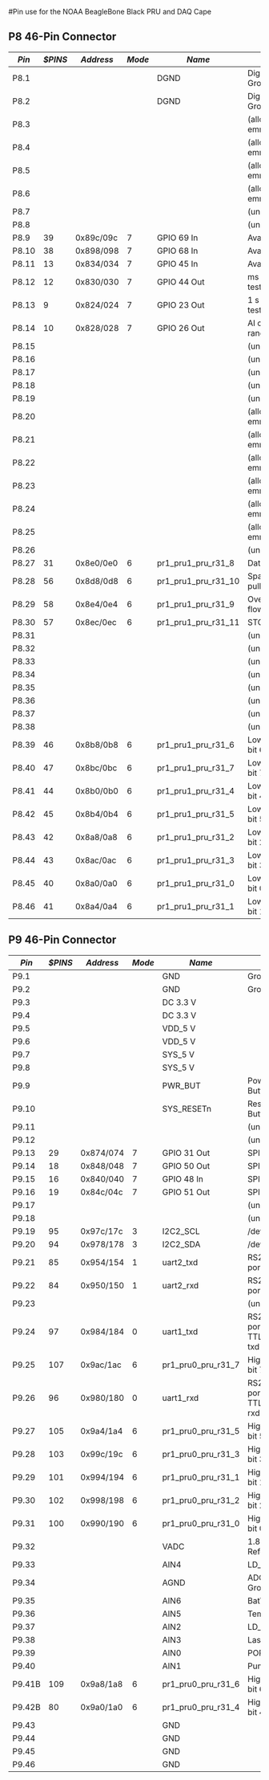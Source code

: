 #Pin use for the NOAA BeagleBone Black PRU and DAQ Cape

## P8 46-Pin Connector

|*Pin*|*$PINS*|*Address*|*Mode*|*Name*|*Use*|
|---|---|---|---|---|---|
|P8.1| | | |DGND|Digital Ground|
|P8.2| | | |DGND|Digital Ground|
|P8.3| | | | |(allocated emmc2)|
|P8.4| | | | |(allocated emmc2)|
|P8.5| | | | |(allocated emmc2)|
|P8.6| | | | |(allocated emmc2)|
|P8.7| | | | |(unused)|
|P8.8| | | | |(unused)|
|P8.9|39 |0x89c/09c |7 |GPIO 69 In |Available |
|P8.10|38 |0x898/098 |7 |GPIO 68 In |Available |
|P8.11|13 |0x834/034 |7 |GPIO 45 In |Available |
|P8.12|12 |0x830/030 |7 |GPIO 44 Out |ms timing test |
|P8.13|9 |0x824/024 |7 |GPIO 23 Out |1 s timing test |
|P8.14|10 |0x828/028 |7 |GPIO 26 Out |AI out of range  |
|P8.15| | | | |(unused) |
|P8.16| | | | |(unused) |
|P8.17| | | | |(unused) |
|P8.18| | | | |(unused) |
|P8.19| | | | |(unused) |
|P8.20| | | | |(allocated emmc2) |
|P8.21| | | | |(allocated emmc2) |
|P8.22| | | | |(allocated emmc2) |
|P8.23| | | | |(allocated emmc2) |
|P8.24| | | | |(allocated emmc2) |
|P8.25| | | | |(allocated emmc2) |
|P8.26| | | | |(unused) |
|P8.27|31 |0x8e0/0e0 |6 |pr1_pru1_pru_r31_8 |Data ready |
|P8.28|56 |0x8d8/0d8 |6 |pr1_pru1_pru_r31_10 |Spare, pulled high |
|P8.29|58 |0x8e4/0e4 |6 |pr1_pru1_pru_r31_9 |Over/under flow |
|P8.30|57 |0x8ec/0ec |6 |pr1_pru1_pru_r31_11 |STOP |
|P8.31| | | | |(unused) |
|P8.32| | | | |(unused) |
|P8.33| | | | |(unused) |
|P8.34| | | | |(unused) |
|P8.35| | | | |(unused) |
|P8.36| | | | |(unused) |
|P8.37| | | | |(unused) |
|P8.38| | | | |(unused) |
|P8.39|46 |0x8b8/0b8 |6 |pr1_pru1_pru_r31_6 |Low byte, bit 6 |
|P8.40|47 |0x8bc/0bc |6 |pr1_pru1_pru_r31_7 |Low byte, bit 7 |
|P8.41|44 |0x8b0/0b0 |6 |pr1_pru1_pru_r31_4 |Low byte, bit 4 |
|P8.42|45 |0x8b4/0b4 |6 |pr1_pru1_pru_r31_5 |Low byte, bit 5 |
|P8.43|42 |0x8a8/0a8 |6 |pr1_pru1_pru_r31_2 |Low byte, bit 2 |
|P8.44|43 |0x8ac/0ac |6 |pr1_pru1_pru_r31_3 |Low byte, bit 3 |
|P8.45|40 |0x8a0/0a0 |6 |pr1_pru1_pru_r31_0 |Low byte, bit 0 |
|P8.46|41 |0x8a4/0a4 |6 |pr1_pru1_pru_r31_1 |Low byte, bit 1 |

## P9 46-Pin Connector

|*Pin*|*$PINS*|*Address*|*Mode*|*Name*|*Use*|
|---|---|---|---|---|---|
|P9.1| | | |GND|Ground|
|P9.2| | | |GND|Ground|
|P9.3| | | |DC 3.3 V | |
|P9.4| | | |DC 3.3 V | |
|P9.5| | | |VDD_5 V | |
|P9.6| | | |VDD_5 V | |
|P9.7| | | |SYS_5 V | |
|P9.8| | | |SYS_5 V | |
|P9.9| | | |PWR_BUT |Power Button |
|P9.10| | | |SYS_RESETn|Reset Button |
|P9.11| | | | |(unused) |
|P9.12| | | | |(unused) |
|P9.13|29 |0x874/074 |7 |GPIO 31 Out |SPI SCLK |
|P9.14|18 |0x848/048 |7 |GPIO 50 Out |SPI CBS |
|P9.15|16 |0x840/040 |7 |GPIO 48 In |SPI SDO |
|P9.16|19 |0x84c/04c |7 |GPIO 51 Out |SPI SDI |
|P9.17| | | | |(unused) |
|P9.18| | | | |(unused) |
|P9.19|95 |0x97c/17c |3 |I2C2_SCL |/dev/i2c-1 |
|P9.20|94 |0x978/178 |3 |I2C2_SDA |/dev/i2c-1 |
|P9.21|85 |0x954/154 |1 |uart2_txd |RS232 port 2 txd |
|P9.22|84 |0x950/150 |1 |uart2_rxd |RS232 port 2 rxd |
|P9.23| | | | |(unused) |
|P9.24|97 |0x984/184 |0 |uart1_txd |RS232 port 1 & TTL port1 txd |
|P9.25|107 |0x9ac/1ac |6 |pr1_pru0_pru_r31_7 |High byte, bit 7 |
|P9.26|96 |0x980/180 |0 |uart1_rxd |RS232 port 1 & TTL port 1 rxd |
|P9.27|105 |0x9a4/1a4 |6 |pr1_pru0_pru_r31_5 |High byte, bit 5 |
|P9.28|103 |0x99c/19c |6 |pr1_pru0_pru_r31_3 |High byte, bit 3 |
|P9.29|101 |0x994/194 |6 |pr1_pru0_pru_r31_1 |High byte, bit 1 |
|P9.30|102 |0x998/198 |6 |pr1_pru0_pru_r31_2 |High byte, bit 2 |
|P9.31|100 |0x990/190 |6 |pr1_pru0_pru_r31_0 |High byte, bit 0 |
|P9.32| | | |VADC |1.8 V Reference |
|P9.33| | | |AIN4 |LD_Mon |
|P9.34| | | |AGND |ADC Ground |
|P9.35| | | |AIN6 |BatV |
|P9.36| | | |AIN5 |Temp |
|P9.37| | | |AIN2 |LD_Temp |
|P9.38| | | |AIN3 |Laser_FB |
|P9.39| | | |AIN0 |POPS_Flow |
|P9.40| | | |AIN1 |Pump_FB |
|P9.41B|109 |0x9a8/1a8 |6 |pr1_pru0_pru_r31_6 |High byte, bit 6 |
|P9.42B|80 |0x9a0/1a0 |6 |pr1_pru0_pru_r31_4 |High byte, bit 4 |
|P9.43| | | |GND | |
|P9.44| | | |GND | |
|P9.45| | | |GND | |
|P9.46| | | |GND | |